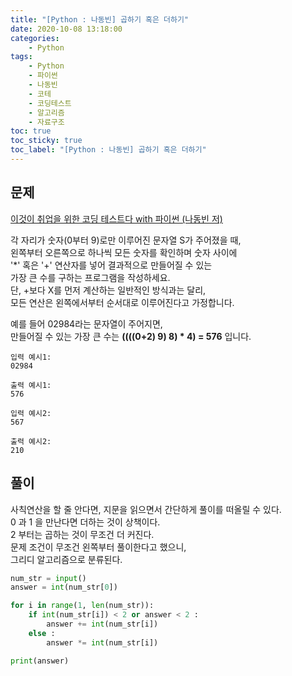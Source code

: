 ```yaml
---
title: "[Python : 나동빈] 곱하기 혹은 더하기"
date: 2020-10-08 13:18:00
categories:
    - Python
tags:
    - Python
    - 파이썬
    - 나동빈
    - 코테
    - 코딩테스트
    - 알고리즘
    - 자료구조
toc: true
toc_sticky: true
toc_label: "[Python : 나동빈] 곱하기 혹은 더하기"
---
```

## 문제
[이것이 취업을 위한 코딩 테스트다 with 파이썬 (나동빈 저)](https://youtu.be/2zjoKjt97vQ?list=PLRx0vPvlEmdAghTr5mXQxGpHjWqSz0dgC&t=1158)  
  
각 자리가 숫자(0부터 9)로만 이루어진 문자열 S가 주어졌을 때,  
왼쪽부터 오른쪽으로 하나씩 모든 숫자를 확인하며 숫자 사이에  
'*' 혹은 '+' 연산자를 넣어 결과적으로 만들어질 수 있는  
가장 큰 수를 구하는 프로그램을 작성하세요.  
단, +보다 X를 먼저 계산하는 일반적인 방식과는 달리,  
모든 연산은 왼쪽에서부터 순서대로 이루어진다고 가정합니다.  
  
예를 들어 02984라는 문자열이 주어지면,  
만들어질 수 있는 가장 큰 수는 **((((0+2) 9) 8) * 4) = 576** 입니다.  

```
입력 예시1:
02984

출력 예시1:
576

입력 예시2:
567

출력 예시2:
210
```

## 풀이
사칙연산을 할 줄 안다면, 지문을 읽으면서 간단하게 풀이를 떠올릴 수 있다.  
0 과 1 을 만난다면 더하는 것이 상책이다.  
2 부터는 곱하는 것이 무조건 더 커진다.  
문제 조건이 무조건 왼쪽부터 풀이한다고 했으니,  
그리디 알고리즘으로 분류된다.  

```python
num_str = input()
answer = int(num_str[0])

for i in range(1, len(num_str)):
    if int(num_str[i]) < 2 or answer < 2 :
        answer += int(num_str[i])
    else :
        answer *= int(num_str[i])

print(answer)
```
